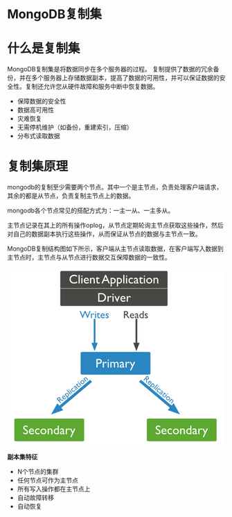 # MongoDB复制集


# 什么是复制集

MongoDB复制集是将数据同步在多个服务器的过程。 复制提供了数据的冗余备份，并在多个服务器上存储数据副本，提高了数据的可用性，并可以保证数据的安全性。复制还允许您从硬件故障和服务中断中恢复数据。

*  保障数据的安全性
*  数据高可用性
*  灾难恢复
*  无需停机维护（如备份，重建索引，压缩）
*  分布式读取数据


# 复制集原理

mongodb的复制至少需要两个节点。其中一个是主节点，负责处理客户端请求，其余的都是从节点，负责复制主节点上的数据。

mongodb各个节点常见的搭配方式为：一主一从、一主多从。

主节点记录在其上的所有操作oplog，从节点定期轮询主节点获取这些操作，然后对自己的数据副本执行这些操作，从而保证从节点的数据与主节点一致。

MongoDB复制结构图如下所示，客户端从主节点读取数据，在客户端写入数据到主节点时，主节点与从节点进行数据交互保障数据的一致性。

![](https://raw.githubusercontent.com/wmzhai/mongo-notes/master/content/img/replication.png)

**副本集特征**
* N个节点的集群
* 任何节点可作为主节点
* 所有写入操作都在主节点上
* 自动故障转移
* 自动恢复
